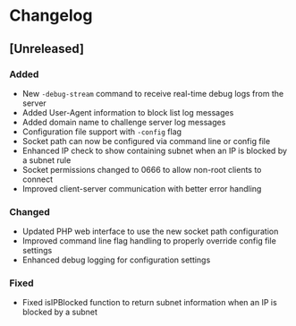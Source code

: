 # Changelog

## [Unreleased]

### Added
- New `-debug-stream` command to receive real-time debug logs from the server
- Added User-Agent information to block list log messages
- Added domain name to challenge server log messages
- Configuration file support with `-config` flag
- Socket path can now be configured via command line or config file
- Enhanced IP check to show containing subnet when an IP is blocked by a subnet rule
- Socket permissions changed to 0666 to allow non-root clients to connect
- Improved client-server communication with better error handling

### Changed
- Updated PHP web interface to use the new socket path configuration
- Improved command line flag handling to properly override config file settings
- Enhanced debug logging for configuration settings

### Fixed
- Fixed isIPBlocked function to return subnet information when an IP is blocked by a subnet